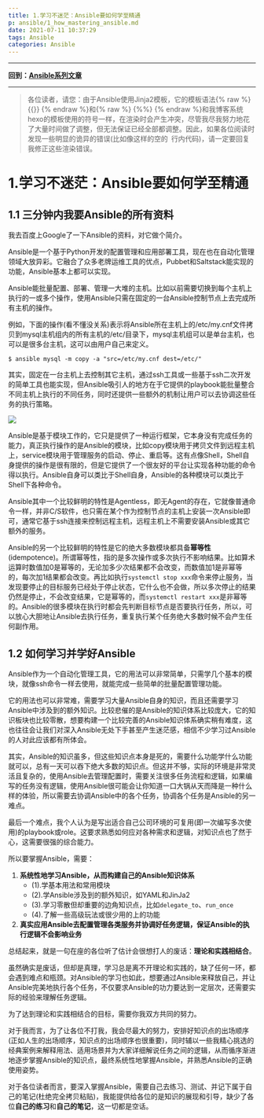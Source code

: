```yaml
---
title: 1.学习不迷茫：Ansible要如何学至精通
p: ansible/1_how_mastering_ansible.md
date: 2021-07-11 10:37:29
tags: Ansible
categories: Ansible
---
```


--------

**回到：[Ansible系列文章](/ansible/index)**  

--------

> 各位读者，请您：由于Ansible使用Jinja2模板，它的模板语法{% raw %} {{}} {% endraw %}和{% raw %} {%%} {% endraw %}和我博客系统hexo的模板使用的符号一样，在渲染时会产生冲突，尽管我尽我努力地花了大量时间做了调整，但无法保证已经全部都调整。因此，如果各位阅读时发现一些明显的诡异的错误(比如像这样的空的` `行内代码)，请一定要回复我修正这些渲染错误。


# 1.学习不迷茫：Ansible要如何学至精通

## 1.1 三分钟内我要Ansible的所有资料

我去百度上Google了一下Ansible的资料，对它做个简介。

Ansible是一个基于Python开发的配置管理和应用部署工具，现在也在自动化管理领域大放异彩。它融合了众多老牌运维工具的优点，Pubbet和Saltstack能实现的功能，Ansible基本上都可以实现。

Ansible能批量配置、部署、管理一大堆的主机。比如以前需要切换到每个主机上执行的一或多个操作，使用Ansible只需在固定的一台Ansible控制节点上去完成所有主机的操作。

例如，下面的操作(看不懂没关系)表示将Ansible所在主机上的/etc/my.cnf文件拷贝到mysql主机组内的所有主机的/etc/目录下，mysql主机组可以是单台主机，也可以是很多台主机，这可以由用户自己来定义。
```shell
$ ansible mysql -m copy -a "src=/etc/my.cnf dest=/etc/"
```

其实，固定在一台主机上去控制其它主机，通过ssh工具或一些基于ssh二次开发的简单工具也能实现，但Ansible吸引人的地方在于它提供的playbook能批量整合不同主机上执行的不同任务，同时还提供一些额外的机制让用户可以去协调这些任务的执行策略。

![](/img/ansible/1576393267029.png)

Ansible是基于模块工作的，它只是提供了一种运行框架，它本身没有完成任务的能力，真正执行操作的是Ansible的模块，比如copy模块用于拷贝文件到远程主机上，service模块用于管理服务的启动、停止、重启等。这有点像Shell，Shell自身提供的操作是很有限的，但是它提供了一个很友好的平台让实现各种功能的命令得以执行。Ansible自身可以类比于Shell自身，Ansible的各种模块可以类比于Shell下各种命令。

Ansible其中一个比较鲜明的特性是Agentless，即无Agent的存在，它就像普通命令一样，并非C/S软件，也只需在某个作为控制节点的主机上安装一次Ansible即可，通常它基于ssh连接来控制远程主机，远程主机上不需要安装Ansible或其它额外的服务。

Ansible的另一个比较鲜明的特性是它的绝大多数模块都具备**幂等性**(idempotence)。所谓幂等性，指的是多次操作或多次执行不影响结果。比如算术运算时数值加0是幂等的，无论加多少次结果都不会改变，而数值加1是非幂等的，每次加1结果都会改变。再比如执行`systemctl stop xxx`命令来停止服务，当发现要停止的目标服务已经处于停止状态，它什么也不会做，所以多次停止的结果仍然是停止，不会改变结果，它是幂等的，而`systemctl restart xxx`是非幂等的。Ansible的很多模块在执行时都会先判断目标节点是否要执行任务，所以，可以放心大胆地让Ansible去执行任务，重复执行某个任务绝大多数时候不会产生任何副作用。

## 1.2 如何学习并学好Ansible

Ansible作为一个自动化管理工具，它的用法可以非常简单，只需学几个基本的模块，就像ssh命令一样去使用，就能完成一些简单的批量配置管理功能。

它的用法也可以非常难，需要学习大量Ansible自身的知识，而且还需要学习Ansible中涉及到的额外知识。比较悲催的是Ansible的知识体系比较庞大，它的知识板块也比较零散，想要构建一个比较完善的Ansible知识体系确实稍有难度，这也往往会让我们对深入Ansible无处下手甚至产生迷茫感，相信不少学习过Ansible的人对此应该都有所体会。

其实，Ansible的知识虽多，但这些知识点本身是死的，需要什么功能学什么功能就可以，总有一天可以吞下绝大多数的知识点。但这并不够，实际的环境是非常灵活且复杂的，使用Ansible去管理配置时，需要关注很多任务流程和逻辑，如果编写的任务没有逻辑，使用Ansible很可能会让你知道一口大锅从天而降是一种什么样的体验，所以需要去协调Ansible中的各个任务，协调各个任务是Ansible的另一难点。

最后一个难点，我个人认为是写出适合自己公司环境的可复用(即一次编写多次使用)的playbook或role。这要求熟悉如何应对各种需求和逻辑，对知识点也了然于心，这需要很强的综合能力。

所以要掌握Ansible，需要：  
1. **系统性地学习Ansible，从而构建自己的Ansible知识体系**  
    - (1).学基本用法和常用模块  
    - (2).学Ansible涉及到的额外知识，如YAML和JinJa2  
    - (3).学习零散但却重要的边角知识点，比如`delegate_to`、`run_once`  
    - (4).了解一些高级玩法或很少用的上的功能  
2. **真实应用Ansible去配置管理各类服务并协调好任务逻辑，保证Ansible的执行逻辑不会影响业务**  

总结起来，就是一句在座的各位听了估计会很想打人的废话：**理论和实践相结合**。

虽然确实是废话，但却是真理，学习总是离不开理论和实践的，缺了任何一环，都会遇到难点和瓶颈。对Ansible的学习也如此，想要通过Ansible来释放自己，并让Ansible完美地执行各个任务，不仅要求Ansible的功力要达到一定层次，还需要实际的经验来理解任务逻辑。

为了达到理论和实践相结合的目标，需要你我双方共同的努力。

对于我而言，为了让各位不打我，我会尽最大的努力，安排好知识点的出场顺序(正如人生的出场顺序，知识点的出场顺序也很重要)，同时辅以一些我精心挑选的经典案例来解释用法、适用场景并为大家详细解说任务之间的逻辑，从而循序渐进地逐步掌握Ansible的知识点，最终系统性地掌握Ansible，并熟悉Ansible的正确使用姿势。

对于各位读者而言，要深入掌握Ansible，需要自己去练习、测试、并记下属于自己的笔记(杜绝完全拷贝粘贴)，我能提供给各位的是知识的展现和引导，缺少了各位**自己的练习**和**自己的笔记**，这一切都是空话。